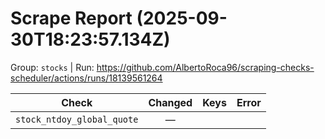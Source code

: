 # Scrape Report (2025-09-30T18:23:57.134Z)

Group: `stocks`  |  Run: https://github.com/AlbertoRoca96/scraping-checks-scheduler/actions/runs/18139561264

| Check | Changed | Keys | Error |
|---|:---:|:--|:--|
| `stock_ntdoy_global_quote` | — |  |  |
